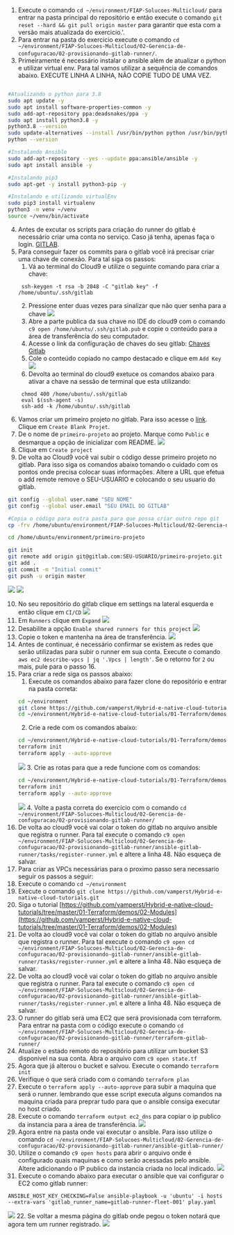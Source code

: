 1. Execute o comando `cd ~/environment/FIAP-Solucoes-Multicloud/` para entrar na pasta principal do repositório e então execute o comando `git reset --hard && git pull origin master` para garantir que esta com a versão mais atualizada do exercicio.'.
2. Para entrar na pasta do exercicio execute o comando `cd ~/environment/FIAP-Solucoes-Multicloud/02-Gerencia-de-confuguracao/02-provisionando-gitlab-runner/`.
3. Primeiramente é necessário instalar o ansible além de atualizar o python e utilizar virtual env. Para tal vamos utilizar a sequência de comandos abaixo. EXECUTE LINHA A LINHA, NÃO COPIE TUDO DE UMA VEZ.
```bash

#Atualizando o python para 3.8
sudo apt update -y
sudo apt install software-properties-common -y
sudo add-apt-repository ppa:deadsnakes/ppa -y
sudo apt install python3.8 -y
python3.8 --version
sudo update-alternatives --install /usr/bin/python python /usr/bin/python3.8 1
python --version

#Instalando Ansible
sudo add-apt-repository --yes --update ppa:ansible/ansible -y
sudo apt install ansible -y

#Instalando pip3
sudo apt-get -y install python3-pip -y

#Instalando e utilizando virtualEnv
sudo pip3 install virtualenv
python3 -m venv ~/venv 
source ~/venv/bin/activate
```

4. Antes de excutar os scripts para criação do runner do gitlab é necessário criar uma conta no serviço. Caso já tenha, apenas faça o login. [GITLAB](https://gitlab.com/).
5. Para conseguir fazer os commits para o gitlab você irá precisar criar uma chave de conexão. Para tal siga os passos:
   1. Vá ao terminal do Cloud9 e utilize o seguinte comando para criar a chave:
   ```shell
    ssh-keygen -t rsa -b 2048 -C "gitlab key" -f /home/ubuntu/.ssh/gitlab
   ```
   2. Pressione enter duas vezes para sinalizar que não quer senha para a chave
   ![](img/gitlab-1.png)
   3. Abre a parte publica da sua chave no IDE do cloud9 com o comando `c9 open /home/ubuntu/.ssh/gitlab.pub` e copie o conteúdo para a área de transferência do seu computador.
   4. Acesse o link da configuração de chaves do seu gitlab: [Chaves Gitlab](https://gitlab.com/-/profile/keys)
   5. Cole o conteúdo copiado no campo destacado e clique em `Add Key`
   ![](img/gitlab-2.png)
   6. Devolta ao terminal do cloud9 exetuce os comandos abaixo para ativar a chave na sessão de terminal que esta utilizando:
   ```shell
    chmod 400 /home/ubuntu/.ssh/gitlab
    eval $(ssh-agent -s) 
    ssh-add -k /home/ubuntu/.ssh/gitlab
   ```
6. Vamos criar um primeiro projeto no gitlab. Para isso acesse o [link](https://gitlab.com/projects/new). Clique em `Create Blank Projet`.
7. De o nome de `primeiro-projeto` ao projeto. Marque como `Public` e desmarque a opção de inicializar com README. 
   ![](img/gitlab-3.png)
8. Clique em `Create project`
9. De volta ao Cloud9 você vai subir o código desse primeiro projeto no gitlab. Para isso siga os comandos abaixo tomando o cuidado com os pontos onde precisa colocar suas informações. Altere a URL que efetua o add remote remove o SEU-USUARIO e colocando o seu usuario do gitlab.

```bash
git config --global user.name "SEU NOME"
git config --global user.email "SEU EMAIL DO GITLAB"

#Copia o código para outra pasta para que possa criar outro repo git
cp -frv /home/ubuntu/environment/FIAP-Solucoes-Multicloud/02-Gerencia-de-confuguracao/02-provisionando-gitlab-runner/primeiro-projeto/ ~/environment/

cd /home/ubuntu/environment/primeiro-projeto

git init
git remote add origin git@gitlab.com:SEU-USUARIO/primeiro-projeto.git
git add .
git commit -m "Initial commit"
git push -u origin master
```
![](img/gitlab-4.png)
![](img/gitlab-5.png)

10. No seu repositório do gitlab clique em settings na lateral esquerda e então clique em `CI/CD`
    ![](img/gitlab-6.png)
11. Em `Runners` clique em `Expand`
    ![](img/gitlab-7.png)
12. Desabilite a opção `Enable shared runners for this project` 
    ![](img/gitlab-8.png)
13. Copie o token e mantenha na área de transferência.
    ![](img/gitlab-9.png)
14. Antes de continuar, é necessário confirmar se existem as redes que serão utilizadas para subir o runner em sua conta. Execute o comando `aws ec2 describe-vpcs | jq '.Vpcs | length'`. Se o retorno for `2` ou mais, pule para o passo 16.
15. Para criar a rede siga os passos abaixo:
    1.  Execute os comandos abaixo para fazer clone do repositório e entrar na pasta correta:
    ``` bash
    cd ~/environment
    git clone https://github.com/vamperst/Hybrid-e-native-cloud-tutorials.git
    cd ~/environment/Hybrid-e-native-cloud-tutorials/01-Terraform/demos/02-Modules/
    ``` 
    2. Crie a rede com os comandos abaixo:
    ``` bash
    cd ~/environment/Hybrid-e-native-cloud-tutorials/01-Terraform/demos/02-Modules/vpc-call/
    terraform init
    terraform apply --auto-approve
    ```
    ![](img/terr-1.png)
    3. Crie as rotas para que a rede funcione com os comandos:
    ```bash
    cd ~/environment/Hybrid-e-native-cloud-tutorials/01-Terraform/demos/02-Modules/RT-call/
    terraform init
    terraform apply --auto-approve
    ```
    ![](img/terr-2.png)
    4. Volte a pasta correta do exercício com o comando `cd ~/environment/FIAP-Solucoes-Multicloud/02-Gerencia-de-confuguracao/02-provisionando-gitlab-runner/`
16. De volta ao cloud9 você vai colar o token do gitlab no arquivo ansible que registra o runner. Para tal execute o comando `c9 open ~/environment/FIAP-Solucoes-Multicloud/02-Gerencia-de-confuguracao/02-provisionando-gitlab-runner/ansible-gitlab-runner/tasks/register-runner.yml` e altere a linha 48. Não esqueça de salvar.
17. Para criar as VPCs necessárias para o proximo passo sera necessario seguir os passos a seguir:
   1. Execute o comando `cd ~/environment`
   2. Execute o comando `git clone https://github.com/vamperst/Hybrid-e-native-cloud-tutorials.git`
   3. Siga o tutorial [https://github.com/vamperst/Hybrid-e-native-cloud-tutorials/tree/master/01-Terraform/demos/02-Modules](https://github.com/vamperst/Hybrid-e-native-cloud-tutorials/tree/master/01-Terraform/demos/02-Modules)
18. De volta ao cloud9 você vai colar o token do gitlab no arquivo ansible que registra o runner. Para tal execute o comando `c9 open cd ~/environment/FIAP-Solucoes-Multicloud/02-Gerencia-de-confuguracao/02-provisionando-gitlab-runner/ansible-gitlab-runner/tasks/register-runner.yml` e altere a linha 48. Não esqueça de salvar.
19. De volta ao cloud9 você vai colar o token do gitlab no arquivo ansible que registra o runner. Para tal execute o comando `c9 open cd ~/environment/FIAP-Solucoes-Multicloud/02-Gerencia-de-confuguracao/02-provisionando-gitlab-runner/ansible-gitlab-runner/tasks/register-runner.yml` e altere a linha 48. Não esqueça de salvar.
20. O runner do gitlab será uma EC2 que será provisionada com terraform. Para entrar na pasta com o código execute o comando `cd ~/environment/FIAP-Solucoes-Multicloud/02-Gerencia-de-confuguracao/02-provisionando-gitlab-runner/terraform-gitlab-runner/`
21. Atualize o estado remoto do repositório para utilizar um bucket S3 disponivel na sua conta. Abra o arquivo com `c9 open state.tf`
22. Agora que já alterou o bucket e salvou. Execute o comando `terraform init`
23. Verifique o que será criado com o comando `terraform plan`
24. Execute o `terraform apply --auto-approve` para subir a maquina que será o runner. lembrando que esse script executa alguns comandos na maquina criada para preprar tudo para que o ansible consiga executar no host criado.
25. Execute o comando `terraform output ec2_dns` para copiar o ip publico da instancia para a área de transferência.
    ![](img/gitlab-11.png)
26. Agora entre na pasta onde vai executar o ansible. Para isso utilize o comando `cd ~/environment/FIAP-Solucoes-Multicloud/02-Gerencia-de-confuguracao/02-provisionando-gitlab-runner/ansible-gitlab-runner/`
27. Utilize o comando `c9 open hosts` para abrir o arquivo onde é configurado quais maquinas e como serão acessadas pelo ansible. Altere adicionando o IP publico da instancia criada no local indicado.
    ![](img/gitlab-12.png)
28. Execute o comando abaixo para executar o ansible que vai configurar o EC2 como gitlab runner:
``` shell
ANSIBLE_HOST_KEY_CHECKING=False ansible-playbook -u 'ubuntu' -i hosts  --extra-vars 'gitlab_runner_name=gitlab-runner-fleet-001' play.yaml    
```
![](img/gitlab-14.png)
22. Se voltar a mesma página do gitlab onde pegou o token notará que agora tem um runner registrado.
![](img/gitlab-13.png)
